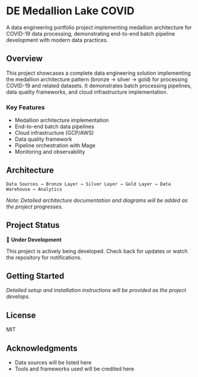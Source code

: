 # DE Medallion Lake COVID

A data engineering portfolio project implementing medallion architecture for COVID-19 data processing, demonstrating end-to-end batch pipeline development with modern data practices.

## Overview

This project showcases a complete data engineering solution implementing the medallion architecture pattern (bronze → silver → gold) for processing COVID-19 and related datasets. It demonstrates batch processing pipelines, data quality frameworks, and cloud infrastructure implementation.

### Key Features

- Medallion architecture implementation
- End-to-end batch data pipelines
- Cloud infrastructure (GCP/AWS)
- Data quality framework
- Pipeline orchestration with Mage
- Monitoring and observability

## Architecture

```
Data Sources → Bronze Layer → Silver Layer → Gold Layer → Data Warehouse → Analytics
```

*Note: Detailed architecture documentation and diagrams will be added as the project progresses.*

## Project Status

🚧 **Under Development** 

This project is actively being developed. Check back for updates or watch the repository for notifications.

## Getting Started

*Detailed setup and installation instructions will be provided as the project develops.*

## License

MIT

## Acknowledgments

- Data sources will be listed here
- Tools and frameworks used will be credited here